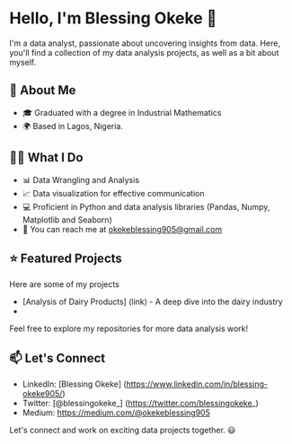 # Hello, I'm Blessing Okeke 👋

I'm a data analyst, passionate about uncovering insights from data. Here, you'll find a collection of my data analysis projects, as well as a bit about myself.

## 👼 About Me

- 🎓 Graduated with a degree in Industrial Mathematics
- 🌍 Based in Lagos, Nigeria.

## 👩‍💻 What I Do

- 📊 Data Wrangling and Analysis
- 📈 Data visualization for effective communication
- 💻 Proficient in Python and data analysis libraries (Pandas, Numpy, Matplotlib and Seaborn)
- 📧 You can reach me at okekeblessing905@gmail.com

## ⭐ Featured Projects 

Here are some of my projects

- [Analysis of Dairy Products] (link) - A deep dive into the dairy industry
- 

Feel free to explore my repositories for more data analysis work!

## 📫 Let's Connect

- LinkedIn: [Blessing Okeke] (https://www.linkedin.com/in/blessing-okeke905/)
- Twitter: [@blessingokeke_] (https://twitter.com/blessingokeke_)
- Medium: https://medium.com/@okekeblessing905

Let's connect and work on exciting data projects together. 😃

